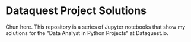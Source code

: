 # Dataquest Project Solutions
Chun here. This repository is a series of Jupyter notebooks that show my solutions for the "Data Analyst in Python Projects" at Dataquest.io.
